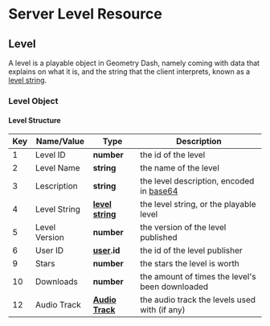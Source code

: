# Server Level Resource

## Level

A level is a playable object in Geometry Dash, namely coming with data that explains on what it is, and the string that the client interprets, known as a [level string](#).

### Level Object

#### Level Structure

| Key | Name/Value    | Type                                         | Description                                                              |
|-----|---------------|----------------------------------------------|--------------------------------------------------------------------------|
| 1   | Level ID      | **number**                                   | the id of the level                                                      |
| 2   | Level Name    | **string**                                   | the name of the level                                                    |
| 3   | Lescription   | **string**                                   | the level description, encoded in [base64](/topics/encryption/base64.md) |
| 4   | Level String  | **[level string]()**                         | the level string, or the playable level                                  |
| 5   | Level Version | **number**                                   | the version of the level published                                       |
| 6   | User ID       | **[user](/resources/user.md).id**            | the id of the level publisher                                            |
| 9   | Stars         | **number**                                   | the stars the level is worth                                             |
| 10  | Downloads     | **number**                                   | the amount of times the level's been downloaded                          |
| 12  | Audio Track   | **[Audio Track](/reference?id=audio-track)** | the audio track the levels used with (if any)                            |
